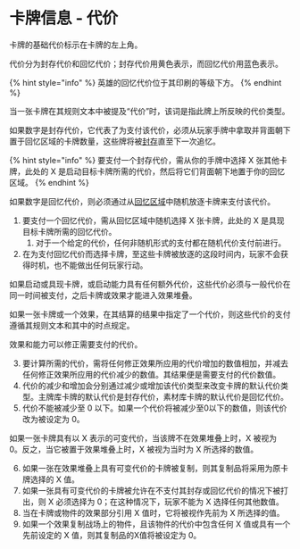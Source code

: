 # 卡牌信息 - 代价

卡牌的基础代价标示在卡牌的左上角。

代价分为封存代价和回忆代价；封存代价用黄色表示，而回忆代价用蓝色表示。

{% hint style="info" %}
英雄的回忆代价位于其印刷的等级下方。
{% endhint %}

当一张卡牌在其规则文本中被提及“代价”时，该词是指此牌上所反映的代价类型。

如果数字是封存代价，它代表了为支付该代价，必须从玩家手牌中拿取并背面朝下置于回忆区域的卡牌数量，这些牌将被[封存](../../yong-yu-ji/you-xi-shu-yu.md#reserve)直至下一次追忆。

{% hint style="info" %}
要支付一个封存代价，需从你的手牌中选择 X 张其他卡牌，此处的 X 是启动目标卡牌所需的代价，然后将它们背面朝下地置于你的回忆区域。
{% endhint %}

如果数字是回忆代价，则必须通过从[回忆区域](../../you-xi-ji-zhi/you-xi-ji-zhi-you-xi-qu-yu/you-xi-qu-yu-hui-yi.md)中随机放逐卡牌来支付该代价。

1. 要支付一个回忆代价，需从回忆区域中随机选择 X 张卡牌，此处的 X 是具现目标卡牌所需的回忆代价。
   1. 对于一个给定的代价，任何非随机形式的支付都在随机代价支付前进行。
2. 在为支付回忆代价而选择卡牌，至这些卡牌被放逐的这段时间内，玩家不会获得时机，也不能做出任何玩家行动。

如果启动或具现卡牌，或启动能力具有任何额外代价，这些代价必须与一般代价在同一时间被支付，之后卡牌或效果才能进入效果堆叠。

如果一张卡牌或一个效果，在其结算的结果中指定了一个代价，则这些代价的支付遵循其规则文本和其中的时点规定。

效果和能力可以修正需要支付的代价。

3. 要计算所需的代价，需将任何修正效果所应用的代价增加的数值相加，并减去任何修正效果所应用的代价减少的数值。其结果便是需要支付的代价数值。
4. 代价的减少和增加会分别通过减少或增加该代价类型来改变卡牌的默认代价类型。主牌库卡牌的默认代价是封存代价，素材库卡牌的默认代价是回忆代价。
5. 代价不能被减少至 0 以下。如果一个代价将被减少至0以下的数值，则该代价改为被设定为 0。

如果一张卡牌具有以 X 表示的可变代价，当该牌不在效果堆叠上时，X 被视为 0。反之，当它被置于效果堆叠上时，X 被视为当时为 X 所选择的数值。

6. 如果一张在效果堆叠上具有可变代价的卡牌被复制，则其复制品将采用为原卡牌选择的 X 值。
7. 如果一张具有可变代价的卡牌被允许在不支付其封存或回忆代价的情况下被打出，则 X 必须选择为 0；在这种情况下，玩家不能为 X 选择任何其他数值。
8. 当在卡牌或物件的效果部分引用 X 值时，它将被视作先前为 X 所选择的值。
9. 如果一个效果复制战场上的物件，且该物件的代价中包含任何 X 值或具有一个先前设定的 X 值，则其复制品的X值将被设定为 0。

